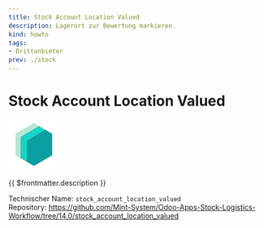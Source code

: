 ```yaml
---
title: Stock Account Location Valued
description: Lagerort zur Bewertung markieren.
kind: howto
tags:
- Drittanbieter
prev: ./stock
---
```

# Stock Account Location Valued
![icon_oms_box](attachments/icons_odoo_mint_system.png)

{{ $frontmatter.description }}

Technischer Name: `stock_account_location_valued`\
Repository: <https://github.com/Mint-System/Odoo-Apps-Stock-Logistics-Workflow/tree/14.0/stock_account_location_valued>
